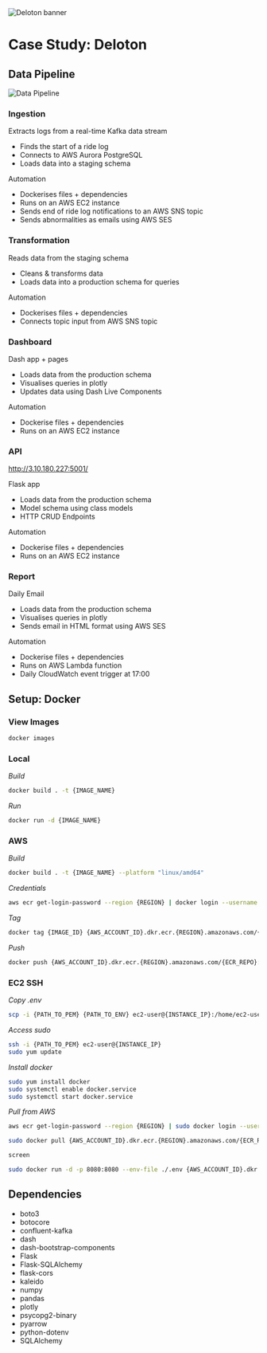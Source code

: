 <img src="https://user-images.githubusercontent.com/5181870/188019461-4a27a045-9301-4931-910c-b367f7b2709a.png" alt="Deloton banner">

# Case Study: Deloton

## Data Pipeline

<img src="https://user-images.githubusercontent.com/105182364/195573143-313b8527-dfa3-406f-93f3-4ad556e1bfb0.png" alt="Data Pipeline">

### Ingestion

Extracts logs from a real-time Kafka data stream

- Finds the start of a ride log
- Connects to AWS Aurora PostgreSQL
- Loads data into a staging schema

Automation

- Dockerises files + dependencies
- Runs on an AWS EC2 instance
- Sends end of ride log notifications to an AWS SNS topic
- Sends abnormalities as emails using AWS SES

### Transformation

Reads data from the staging schema

- Cleans & transforms data
- Loads data into a production schema for queries

Automation

- Dockerises files + dependencies
- Connects topic input from AWS SNS topic

### Dashboard

Dash app + pages

- Loads data from the production schema
- Visualises queries in plotly
- Updates data using Dash Live Components

Automation

- Dockerise files + dependencies
- Runs on an AWS EC2 instance

### API

http://3.10.180.227:5001/

Flask app

- Loads data from the production schema
- Model schema using class models
- HTTP CRUD Endpoints

Automation

- Dockerise files + dependencies
- Runs on an AWS EC2 instance

### Report

Daily Email

- Loads data from the production schema
- Visualises queries in plotly
- Sends email in HTML format using AWS SES

Automation

- Dockerise files + dependencies
- Runs on AWS Lambda function
- Daily CloudWatch event trigger at 17:00

## Setup: Docker

### View Images

```Bash
docker images
```

### Local

_Build_

```Bash
docker build . -t {IMAGE_NAME}
```

_Run_

```Bash
docker run -d {IMAGE_NAME}
```

### AWS

_Build_

```Bash
docker build . -t {IMAGE_NAME} --platform "linux/amd64"
```

_Credentials_

```Bash
aws ecr get-login-password --region {REGION} | docker login --username AWS --password-stdin {AWS_ACCOUNT_ID}.dkr.ecr.{REGION}.amazonaws.com
```

_Tag_

```Bash
docker tag {IMAGE_ID} {AWS_ACCOUNT_ID}.dkr.ecr.{REGION}.amazonaws.com/{ECR_REPO}:{IMAGE_NAME}-{TAG}
```

_Push_

```Bash
docker push {AWS_ACCOUNT_ID}.dkr.ecr.{REGION}.amazonaws.com/{ECR_REPO}:{IMAGE_NAME}-{TAG}
```

### EC2 SSH

_Copy .env_

```Bash
scp -i {PATH_TO_PEM} {PATH_TO_ENV} ec2-user@{INSTANCE_IP}:/home/ec2-user
```

_Access sudo_

```Bash
ssh -i {PATH_TO_PEM} ec2-user@{INSTANCE_IP}
sudo yum update
```

_Install docker_

```Bash
sudo yum install docker
sudo systemctl enable docker.service
sudo systemctl start docker.service
```

_Pull from AWS_

```Bash
aws ecr get-login-password --region {REGION} | sudo docker login --username AWS --password-stdin {AWS_ACCOUNT_ID}.dkr.ecr.{REGION}.amazonaws.com

sudo docker pull {AWS_ACCOUNT_ID}.dkr.ecr.{REGION}.amazonaws.com/{ECR_REPO}:{IMAGE_NAME}-{TAG}

screen

sudo docker run -d -p 8080:8080 --env-file ./.env {AWS_ACCOUNT_ID}.dkr.ecr.{REGION}.amazonaws.com/{ECR_REPO}:{IMAGE_NAME}-{TAG}
```

## Dependencies

- boto3
- botocore
- confluent-kafka
- dash
- dash-bootstrap-components
- Flask
- Flask-SQLAlchemy
- flask-cors
- kaleido
- numpy
- pandas
- plotly
- psycopg2-binary
- pyarrow
- python-dotenv
- SQLAlchemy
